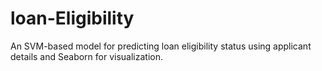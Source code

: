 # loan-Eligibility
An SVM-based model for predicting loan eligibility status using applicant details and Seaborn for visualization.
